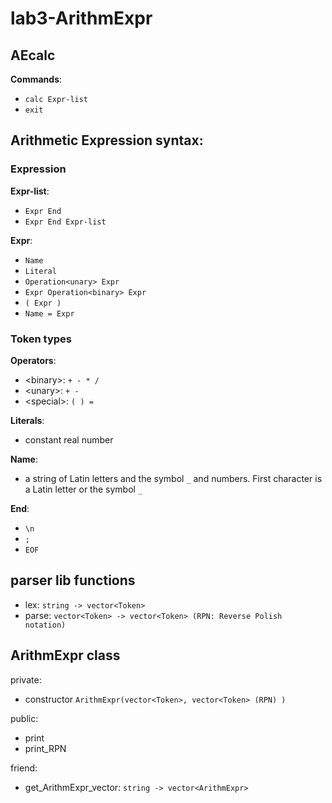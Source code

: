 # lab3-ArithmExpr

## AEcalc

**Commands**:
- `calc Expr-list`
- `exit`


## Arithmetic Expression syntax:

### Expression

**Expr-list**:
- `Expr End`
- `Expr End Expr-list`

**Expr**:
- `Name`
- `Literal`
- `Operation<unary> Expr`
- `Expr Operation<binary> Expr`
- `( Expr )`
- `Name = Expr`


### Token types

**Operators**:
- \<binary\>: `+ - * /`
- \<unary\>: `+ -`
- \<special\>: `( ) =`

**Literals**:
- constant real number

**Name**:
- a string of Latin letters and the symbol `_` and numbers. First character is a Latin letter or the symbol `_`

**End**:
- `\n`
- `;`
- `EOF`

## parser lib functions

- lex: `string -> vector<Token>`
- parse: `vector<Token> -> vector<Token> (RPN: Reverse Polish notation)`

## ArithmExpr class

private:
- constructor `ArithmExpr(vector<Token>, vector<Token> (RPN) )`

public:
- print
- print_RPN

friend:
- get_ArithmExpr_vector: `string -> vector<ArithmExpr>`
